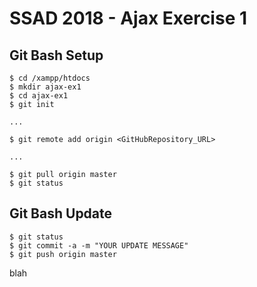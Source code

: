 # SSAD 2018 - Ajax Exercise 1

## Git Bash Setup

```
$ cd /xampp/htdocs
$ mkdir ajax-ex1
$ cd ajax-ex1
$ git init

...

$ git remote add origin <GitHubRepository_URL>

...

$ git pull origin master
$ git status

```

## Git Bash Update

```
$ git status
$ git commit -a -m "YOUR UPDATE MESSAGE"
$ git push origin master

```

blah